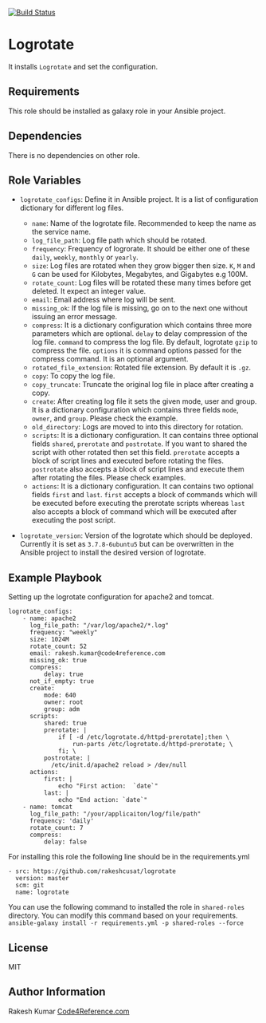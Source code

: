 [![Build Status](https://travis-ci.org/rakeshcusat/logrotate.svg?branch=master)](https://travis-ci.org/rakeshcusat/logrotate)

Logrotate
=========

It installs `Logrotate` and set the configuration.

Requirements
------------

This role should be installed as galaxy role in your Ansible project.

Dependencies
------------

There is no dependencies on other role.

Role Variables
--------------
* `logrotate_configs`: Define it in Ansible project. It is a list of configuration dictionary for different log files.

  * `name`: Name of the logrotate file. Recommended to keep the name as the service name.
  * `log_file_path`: Log file path which should be rotated.
  * `frequency`: Frequency of logrorate. It should be either one of these `daily`, `weekly`, `monthly` or `yearly`.
  * `size`: Log files are rotated when they grow bigger then size. `K`, `M` and `G` can be used for Kilobytes, Megabytes, and Gigabytes e.g 100M.  
  * `rotate_count`: Log files will be rotated these many times before get deleted. It expect an integer value.
  * `email`: Email address where log will be sent.
  * `missing_ok`:  If the log file is missing, go on to the next one without issuing an error message.
  * `compress`: It is a dictionary configuration which contains three more parameters which are optional. `delay` to delay compression of the log file. `command` to compress the log file. By default, logrotate `gzip` to compress the file. `options` it is command options passed for the compress command. It is an optional argument.
  * `rotated_file_extension`: Rotated file extension. By default it is `.gz`.
  * `copy`: To copy the log file.
  * `copy_truncate`: Truncate the original log file in place after creating a copy.
  * `create`: After creating log file it sets the given mode, user and group. It is a dictionary configuration which contains three fields `mode`, `owner`, and `group`. Please check the example.
  * `old_directory`: Logs are moved to into this directory for rotation.
  * `scripts`: It is a dictionary configuration. It can contains three optional fields `shared`, `prerotate` and `postrotate`. If you want to shared the script with other rotated then set this field. `prerotate` accepts a block of script lines and executed before rotating the files. `postrotate` also accepts a block of script lines and execute them after rotating the files. Please check examples.
  * `actions`: It is a dictionary configuration. It can contains two optional fields `first` and `last`. `first` accepts a block of commands which will be executed before executing the prerotate scripts whereas `last` also accepts a block of command which will be executed after executing the post script.

* `logrotate_version`: Version of the logrotate which should be deployed. Currently it is set as `3.7.8-6ubuntu5` but can be overwritten in the Ansible project to install the desired version of logrotate.


Example Playbook
----------------

Setting up the logrotate configuration for apache2 and tomcat.
    
    logrotate_configs:
        - name: apache2
          log_file_path: "/var/log/apache2/*.log"
          frequency: "weekly"
          size: 1024M
          rotate_count: 52
          email: rakesh.kumar@code4reference.com
          missing_ok: true
          compress:
              delay: true
          not_if_empty: true
          create:
              mode: 640
              owner: root
              group: adm
          scripts:
              shared: true
              prerotate: |
                  if [ -d /etc/logrotate.d/httpd-prerotate];then \
                      run-parts /etc/logrotate.d/httpd-prerotate; \
                  fi; \
              postrotate: |
                /etc/init.d/apache2 reload > /dev/null
          actions:
              first: |
                  echo "First action:  `date`"
              last: |
                  echo "End action: `date`"
        - name: tomcat
          log_file_path: "/your/applicaiton/log/file/path"
          frequency: 'daily'
          rotate_count: 7
          compress:
              delay: false

For installing this role the following line should be in the requirements.yml

    - src: https://github.com/rakeshcusat/logrotate
      version: master
      scm: git
      name: logrotate
You can use the following command to installed the role in `shared-roles` directory. You can modify this command based on your requirements.
     `ansible-galaxy install -r requirements.yml -p shared-roles --force`

License
-------

MIT

Author Information
------------------

Rakesh Kumar [Code4Reference.com](http://code4reference.com/)
